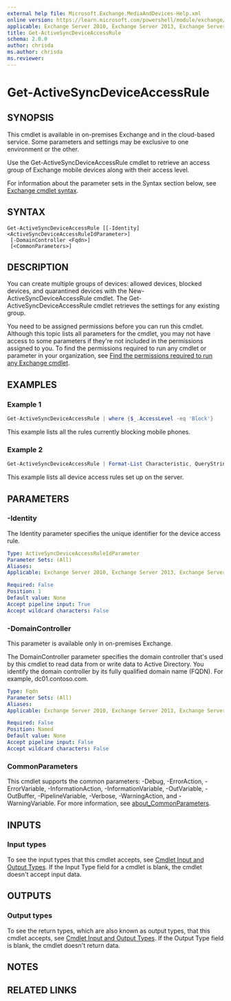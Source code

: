 ```yaml
---
external help file: Microsoft.Exchange.MediaAndDevices-Help.xml
online version: https://learn.microsoft.com/powershell/module/exchange/get-activesyncdeviceaccessrule
applicable: Exchange Server 2010, Exchange Server 2013, Exchange Server 2016, Exchange Server 2019, Exchange Online
title: Get-ActiveSyncDeviceAccessRule
schema: 2.0.0
author: chrisda
ms.author: chrisda
ms.reviewer:
---
```


# Get-ActiveSyncDeviceAccessRule

## SYNOPSIS
This cmdlet is available in on-premises Exchange and in the cloud-based service. Some parameters and settings may be exclusive to one environment or the other.

Use the Get-ActiveSyncDeviceAccessRule cmdlet to retrieve an access group of Exchange mobile devices along with their access level.

For information about the parameter sets in the Syntax section below, see [Exchange cmdlet syntax](https://learn.microsoft.com/powershell/exchange/exchange-cmdlet-syntax).

## SYNTAX

```
Get-ActiveSyncDeviceAccessRule [[-Identity] <ActiveSyncDeviceAccessRuleIdParameter>]
 [-DomainController <Fqdn>]
 [<CommonParameters>]
```

## DESCRIPTION
You can create multiple groups of devices: allowed devices, blocked devices, and quarantined devices with the New-ActiveSyncDeviceAccessRule cmdlet. The Get-ActiveSyncDeviceAccessRule cmdlet retrieves the settings for any existing group.

You need to be assigned permissions before you can run this cmdlet. Although this topic lists all parameters for the cmdlet, you may not have access to some parameters if they're not included in the permissions assigned to you. To find the permissions required to run any cmdlet or parameter in your organization, see [Find the permissions required to run any Exchange cmdlet](https://learn.microsoft.com/powershell/exchange/find-exchange-cmdlet-permissions).

## EXAMPLES

### Example 1
```powershell
Get-ActiveSyncDeviceAccessRule | where {$_.AccessLevel -eq 'Block'}
```

This example lists all the rules currently blocking mobile phones.

### Example 2
```powershell
Get-ActiveSyncDeviceAccessRule | Format-List Characteristic, QueryString, AccessLevel
```

This example lists all device access rules set up on the server.

## PARAMETERS

### -Identity
The Identity parameter specifies the unique identifier for the device access rule.

```yaml
Type: ActiveSyncDeviceAccessRuleIdParameter
Parameter Sets: (All)
Aliases:
Applicable: Exchange Server 2010, Exchange Server 2013, Exchange Server 2016, Exchange Server 2019, Exchange Online

Required: False
Position: 1
Default value: None
Accept pipeline input: True
Accept wildcard characters: False
```

### -DomainController
This parameter is available only in on-premises Exchange.

The DomainController parameter specifies the domain controller that's used by this cmdlet to read data from or write data to Active Directory. You identify the domain controller by its fully qualified domain name (FQDN). For example, dc01.contoso.com.

```yaml
Type: Fqdn
Parameter Sets: (All)
Aliases:
Applicable: Exchange Server 2010, Exchange Server 2013, Exchange Server 2016, Exchange Server 2019

Required: False
Position: Named
Default value: None
Accept pipeline input: False
Accept wildcard characters: False
```

### CommonParameters
This cmdlet supports the common parameters: -Debug, -ErrorAction, -ErrorVariable, -InformationAction, -InformationVariable, -OutVariable, -OutBuffer, -PipelineVariable, -Verbose, -WarningAction, and -WarningVariable. For more information, see [about_CommonParameters](https://go.microsoft.com/fwlink/p/?LinkID=113216).

## INPUTS

### Input types
To see the input types that this cmdlet accepts, see [Cmdlet Input and Output Types](https://go.microsoft.com/fwlink/p/?LinkId=616387). If the Input Type field for a cmdlet is blank, the cmdlet doesn't accept input data.

## OUTPUTS

### Output types
To see the return types, which are also known as output types, that this cmdlet accepts, see [Cmdlet Input and Output Types](https://go.microsoft.com/fwlink/p/?LinkId=616387). If the Output Type field is blank, the cmdlet doesn't return data.

## NOTES

## RELATED LINKS
